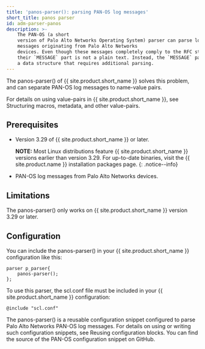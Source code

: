 ```yaml
---
title: 'panos-parser(): parsing PAN-OS log messages'
short_title: panos parser
id: adm-parser-panos
description: >-
    The PAN-OS (a short
    version of Palo Alto Networks Operating System) parser can parse log
    messages originating from Palo Alto Networks
    devices. Even though these messages completely comply to the RFC standards,
    their `MESSAGE` part is not a plain text. Instead, the `MESSAGE` part contains
    a data structure that requires additional parsing.
---
```


The panos-parser() of {{ site.product.short_name }}
solves this problem, and can separate PAN-OS log messages to name-value
pairs.

For details on using value-pairs in {{ site.product.short_name }}, see
Structuring macros, metadata, and other value-pairs.

## Prerequisites

- Version 3.29 of {{ site.product.short_name }} or later.

    **NOTE:** Most Linux distributions feature {{ site.product.short_name }} versions
    earlier than version 3.29. For up-to-date binaries, visit the {{ site.product.name }} installation packages page.
    {: .notice--info}

- PAN-OS log messages from Palo Alto Networks devices.

## Limitations

The panos-parser() only works on {{ site.product.short_name }} version 3.29 or later.

## Configuration

You can include the panos-parser() in your {{ site.product.short_name }} configuration
like this:

```config
parser p_parser{
    panos-parser();
};
```

To use this parser, the scl.conf file must be included in your {{ site.product.short_name }} configuration:

```config
@include "scl.conf"
```

The panos-parser() is a reusable configuration snippet configured to
parse Palo Alto Networks PAN-OS log messages. For details on using or
writing such configuration snippets, see
Reusing configuration blocks. You can find the source of the
PAN-OS configuration snippet on GitHub.
